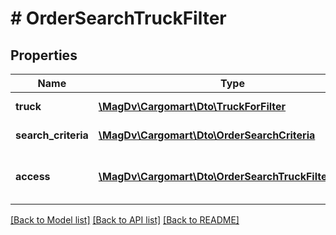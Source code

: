 # # OrderSearchTruckFilter

## Properties

Name | Type | Description | Notes
------------ | ------------- | ------------- | -------------
**truck** | [**\MagDv\Cargomart\Dto\TruckForFilter**](TruckForFilter.md) | Данные машины |
**search_criteria** | [**\MagDv\Cargomart\Dto\OrderSearchCriteria**](OrderSearchCriteria.md) | Критерий поиска | [optional]
**access** | [**\MagDv\Cargomart\Dto\OrderSearchTruckFilterAccess**](OrderSearchTruckFilterAccess.md) | Описание прав доступа к фильтру | [optional]

[[Back to Model list]](../../README.md#models) [[Back to API list]](../../README.md#endpoints) [[Back to README]](../../README.md)
